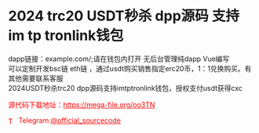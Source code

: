 # 2024 trc20 USDT秒杀 dpp源码 支持im tp tronlink钱包

dapp链接：example.com/;请在钱包内打开 无后台管理纯dapp Vue编写<br>可以定制开发bsc链 eth链 ，通过usdt购买销售指定erc20币，1：1兑换购买。有其他需要联系客服<br>2024USDT秒杀trc20 dpp源码支持imtptronlink钱包，授权支付usdt获得cxc<br>


<p style="color: red;">源代码下载地址：<a href="https://mega-file.org/oo3TN" style="color: red;">https://mega-file.org/oo3TN</a></p><p style="color: red;"><img src="https://cdn-icons-png.flaticon.com/512/2111/2111646.png" alt="Telegram Icon" style="width: 16px; vertical-align: middle; margin-right: 5px;">Telegram:<a href="https://t.me/official_sourcecode" style="color: red;">@official_sourcecode</a></p>